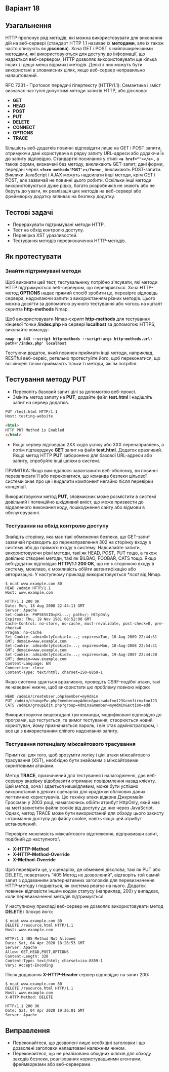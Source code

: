 ## Варіант 18

## Узагальнення

HTTP пропонує ряд методів, які можна використовувати для виконання дій на веб-сервері (стандарт HTTP 1.1 називає їх **методами**, але їх також часто описують як **дієслова**). Хоча GET і POST є найпоширенішими методами, які використовуються для доступу до інформації, що надається веб-сервером, HTTP дозволяє використовувати ще кілька інших (і дещо менш відомих) методів. Деякі з них можуть бути використані в зловмисних цілях, якщо веб-сервер неправильно налаштований.

RFC 7231 - Протокол передачі гіпертексту (HTTP/1.1): Семантика і зміст визначає наступні допустимі методи запитів HTTP, або дієслова:

- **GET**
- **HEAD**
- **POST**
- **PUT**
- **DELETE**
- **CONNECT**
- **OPTIONS**
- **TRACE**

Більшість веб-додатків повинні відповідати лише на GET і POST запити, отримуючи дані користувача в рядку запиту URL-адреси або додаючи їх до запиту відповідно. Стандартні посилання у стилі **`<a href=""></a>`**
, а також форми, визначені без методу, викликають GET-запит; дані форми, передані через **`<form method='POST'></form>`**
, викликають POST-запити. Виклики JavaScript і AJAX можуть надсилати інші методи, крім GET і POST, але зазвичай не повинні цього робити. Оскільки інші методи використовуються дуже рідко, багато розробників не знають або не беруть до уваги, як реалізація цих методів на веб-сервері або фреймворку додатку впливає на безпеку додатку.

## Тестові задачі
- Перерахувати підтримувані методи HTTP.
- Тест на обхід контролю доступу.
- Перевірка XST уразливостей.
- Тестування методів перевизначення HTTP-методів.

## Як протестувати
### Знайти підтримувані методи
Щоб виконати цей тест, тестувальнику потрібно з'ясувати, які методи HTTP підтримуються веб-сервером, що перевіряється. Хоча HTTP-метод **OPTIONS** надає прямий спосіб зробити це, перевірте відповідь сервера, надсилаючи запити з використанням різних методів. Цього можна досягти за допомогою ручного тестування або чогось на кшталт скрипта **http-methods** Nmap.

Щоб використовувати Nmap-скрипт **http-methods** для тестування кінцевої точки **/index.php** на сервері **localhost** за допомогою HTTPS, виконайте команду:

**`nmap -p 443 --script http-methods --script-args http-methods.url-path='/index.php' localhost`**

Тестуючи додаток, який повинен приймати інші методи, наприклад, RESTful веб-сервіс, ретельно протестуйте його, щоб переконатися, що всі кінцеві точки приймають тільки ті методи, які їм потрібні.

## Тестування методу PUT

- Перехопіть базовий запит цілі за допомогою веб-проксі.
- Змініть метод запиту на **PUT**, додайте файл **test.html** і надішліть запит на сервер додатків.

```markdown
PUT /test.html HTTP/1.1
Host: testing-website

<html>
HTTP PUT Method is Enabled
</html>
```

- Якщо сервер відповідає 2XX кодів успіху або 3XX перенаправлень, а потім підтверджує **GET** запит на файл **test.html**. Додаток вразливий.
Якщо метод HTTP **PUT** заборонено для базової URL-адреси або запиту, спробуйте інші шляхи в системі.

ПРИМІТКА: Якщо вам вдалося завантажити веб-оболонку, ви повинні перезаписати її або переконатися, що команда безпеки цільової системи знає про це і видалити компонент негайно після перевірки концепції.

Використовуючи метод **PUT**, зловмисник може розмістити в системі довільний і потенційно шкідливий вміст, що може призвести до віддаленого виконання коду, пошкодження сайту або відмови в обслуговуванні.

### Тестування на обхід контролю доступу
Знайдіть сторінку, яка має такі обмеження безпеки, що GET-запит зазвичай призводить до перенаправлення 302 на сторінку входу в систему або до прямого входу в систему. Надсилайте запити, використовуючи різні методи, такі як HEAD, POST, PUT тощо, а також довільно створені методи, такі як BILBAO, FOOBAR, CATS тощо. Якщо веб-додаток відповідає **HTTP/1.1 200 OK**, що не є сторінкою входу в систему, можливо, є можливість обійти автентифікацію або авторизацію. У наступному прикладі використовується **ncat* від Nmap.

```
$ ncat www.example.com 80
HEAD /admin HTTP/1.1
Host: www.example.com

HTTP/1.1 200 OK
Date: Mon, 18 Aug 2008 22:44:11 GMT
Server: Apache
Set-Cookie: PHPSESSID=pKi...; path=/; HttpOnly
Expires: Thu, 19 Nov 1981 08:52:00 GMT
Cache-Control: no-store, no-cache, must-revalidate, post-check=0, pre-check=0
Pragma: no-cache
Set-Cookie: adminOnlyCookie1=...; expires=Tue, 18-Aug-2009 22:44:31 GMT; domain=www.example.com
Set-Cookie: adminOnlyCookie2=...; expires=Mon, 18-Aug-2008 22:54:31 GMT; domain=www.example.com
Set-Cookie: adminOnlyCookie3=...; expires=Sun, 19-Aug-2007 22:44:30 GMT; domain=www.example.com
Content-Language: EN
Connection: close
Content-Type: text/html; charset=ISO-8859-1
```
Якщо система здається вразливою, проведіть CSRF-подібні атаки, такі як наведені нижче, щоб використати цю проблему повною мірою:

```
HEAD /admin/createUser.php?member=myAdmin
PUT /admin/changePw.php?member=myAdmin&passwd=foo123&confirm=foo123
CATS /admin/groupEdit.php?group=Admins&member=myAdmin&action=add
```
Використовуючи вищезгадані три команди, модифіковані відповідно до програми, що тестується, та вимог тестування, створюється новий користувач, йому призначається пароль, і він стає адміністратором, і все це з використанням сліпого надсилання запиту.

### Тестування потенціалу міжсайтового трасування
Примітка: для того, щоб зрозуміти логіку і цілі атаки міжсайтового трасування (XST), необхідно бути знайомим з міжсайтовими скриптовими атаками.

Метод **TRACE**, призначений для тестування і налагодження, дає веб-серверу вказівку відобразити отримане повідомлення назад клієнту. Цей метод, хоча і здається нешкідливим, може бути успішно використаний в деяких сценаріях для крадіжки облікових даних легітимних користувачів. Цю техніку атаки відкрив Джеремайя Гроссман у 2003 році, намагаючись обійти атрибут HttpOnly, який має на меті захистити файли cookie від доступу до них через JavaScript. Однак, метод TRACE може бути використаний для обходу цього захисту і отримання доступу до файлу cookie, навіть якщо цей атрибут встановлений.

Перевірте можливість міжсайтового відстеження, відправивши запит, подібний до наступного:\

- **X-HTTP-Method**
- **X-HTTP-Method-Override**
- **X-Method-Override**

Щоб перевірити це, у сценаріях, де обмежені дієслова, такі як PUT або DELETE, повертають "405 Метод не дозволений", відтворіть той самий запит з додаванням альтернативних заголовків для перевизначення HTTP-методу і подивіться, як система реагує на нього. Додаток повинен відповісти іншим кодом статусу (наприклад, 200) у випадках, коли перевизначення методів підтримується.

У наступному прикладі веб-сервер не дозволяє використовувати метод **DELETE** і блокує його:

```
$ ncat www.example.com 80
DELETE /resource.html HTTP/1.1
Host: www.example.com

HTTP/1.1 405 Method Not Allowed
Date: Sat, 04 Apr 2020 18:26:53 GMT
Server: Apache
Allow: GET,HEAD,POST,OPTIONS
Content-Length: 320
Content-Type: text/html; charset=iso-8859-1
Vary: Accept-Encoding
```

Після додавання **X-HTTP-Header** сервер відповідає на запит 200:

```
$ ncat www.example.com 80
DELETE /resource.html HTTP/1.1
Host: www.example.com
X-HTTP-Method: DELETE

HTTP/1.1 200 OK
Date: Sat, 04 Apr 2020 19:26:01 GMT
Server: Apache
```

## Виправлення
- Переконайтеся, що дозволені лише необхідні заголовки і що дозволені заголовки налаштовані належним чином.
- Переконайтеся, що не реалізовано обхідних шляхів для обходу заходів безпеки, реалізованих користувацькими агентами, фреймворками або веб-серверами.